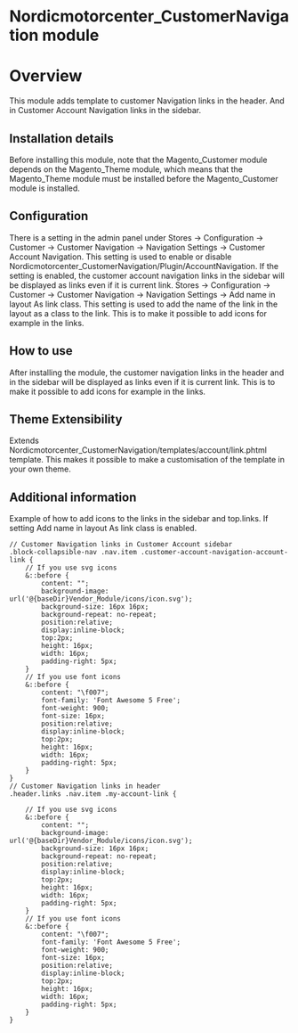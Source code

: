 # Nordicmotorcenter_CustomerNavigation module

# Overview
This module adds template to customer Navigation links in the header. And in Customer Account Navigation links in the sidebar.

## Installation details
Before installing this module, note that the Magento_Customer module depends on the Magento_Theme module, 
which means that the Magento_Theme module must be installed before the Magento_Customer module is installed.

## Configuration
There is a setting in the admin panel under 
Stores -> Configuration -> Customer -> Customer Navigation -> Navigation Settings -> Customer Account Navigation. 
This setting is used to enable or disable Nordicmotorcenter_CustomerNavigation/Plugin/AccountNavigation.
If the setting is enabled, the customer account navigation links in the sidebar will be displayed as links even if it is current link.
Stores -> Configuration -> Customer -> Customer Navigation -> Navigation Settings -> Add name in layout As link class. 
This setting is used to add the name of the link in the layout as a class to the link. This is to make it possible to add icons for example in the links.


## How to use
After installing the module, the customer navigation links in the header and in the 
sidebar will be displayed as links even if it is current link. This is to make it possible to add icons for example in the links.

## Theme Extensibility
Extends Nordicmotorcenter_CustomerNavigation/templates/account/link.phtml template.
This makes it possible to make a customisation of the template in your own theme.

## Additional information
Example of how to add icons to the links in the sidebar and top.links. If setting Add name in layout As link class is enabled.
`````
// Customer Navigation links in Customer Account sidebar
.block-collapsible-nav .nav.item .customer-account-navigation-account-link {
    // If you use svg icons
    &::before {    
        content: "";
        background-image: url('@{baseDir}Vendor_Module/icons/icon.svg');
        background-size: 16px 16px;
        background-repeat: no-repeat;
        position:relative;
        display:inline-block;
        top:2px;
        height: 16px;
        width: 16px;
        padding-right: 5px;
    }
    // If you use font icons
    &::before {    
        content: "\f007";
        font-family: 'Font Awesome 5 Free';
        font-weight: 900;
        font-size: 16px;
        position:relative;
        display:inline-block;
        top:2px;
        height: 16px;
        width: 16px;
        padding-right: 5px;
    }
}
// Customer Navigation links in header
.header.links .nav.item .my-account-link {

    // If you use svg icons
    &::before {    
        content: "";
        background-image: url('@{baseDir}Vendor_Module/icons/icon.svg');
        background-size: 16px 16px;
        background-repeat: no-repeat;
        position:relative;
        display:inline-block;
        top:2px;
        height: 16px;
        width: 16px;
        padding-right: 5px;
    }
    // If you use font icons
    &::before {    
        content: "\f007";
        font-family: 'Font Awesome 5 Free';
        font-weight: 900;
        font-size: 16px;
        position:relative;
        display:inline-block;
        top:2px;
        height: 16px;
        width: 16px;
        padding-right: 5px;
    }
}
`````
